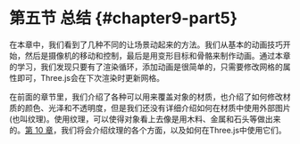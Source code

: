 # 第五节 总结 {#chapter9-part5}

在本章中，我们看到了几种不同的让场景动起来的方法。我们从基本的动画技巧开始，然后是摄像机的移动和控制，最后是用变形目标和骨骼来制作动画。通过本章的学习，我们发现只要有了渲染循环，添加动画是很简单的，只需要修改网格的属性即可，Three.js会在下次渲染时更新网格。

在前面的章节里，我们介绍了各种可以用来覆盖对象的材质，也介绍了如何修改材质的颜色、光泽和不透明度，但是我们还没有详细介绍如何在材质中使用外部图片(也叫纹理)。使用纹理，可以使得对象看上去像是用木料、金属和石头等做出来的。[第 10 章](/docs/chapter10/)，我们将会介绍纹理的各个方面，以及如何在Three.js中使用它们。
